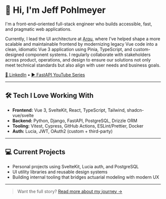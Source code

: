 # 👋 Hi, I'm Jeff Pohlmeyer

I'm a front-end–oriented full-stack engineer who builds accessible, fast, and pragmatic web applications.

Currently, I lead the UI architecture at [Arqu](https://arqu.com), where I’ve helped shape a more scalable and maintainable frontend by modernizing legacy Vue code into a clean, idiomatic Vue 3 application using Pinia, TypeScript, and custom-designed component systems. I regularly collaborate with stakeholders across product, operations, and design to ensure our solutions not only meet technical standards but also align with user needs and business goals.

[🔗 LinkedIn](https://www.linkedin.com/in/jeffrey-pohlmeyer/) • [▶️ FastAPI YouTube Series](https://www.youtube.com/playlist?list=PLqAmigZvYxIL9dnYeZEhMoHcoP4zop8-p)

---

## 🛠 Tech I Love Working With

* **Frontend:** Vue 3, SvelteKit, React, TypeScript, Tailwind, shadcn-vue/svelte
* **Backend:** Python, Django, FastAPI, PostgreSQL, Drizzle ORM
* **Tooling:** Vitest, Cypress, GitHub Actions, ESLint/Prettier, Docker
* **Auth:** Lucia, JWT, OAuth2 (custom + third-party)

---

## 💻 Current Projects

* Personal projects using SvelteKit, Lucia auth, and PostgreSQL
* UI utility libraries and reusable design systems
* Building internal tooling that bridges actuarial modeling with modern UX

---

> Want the full story? [Read more about my journey →](./about.md)
